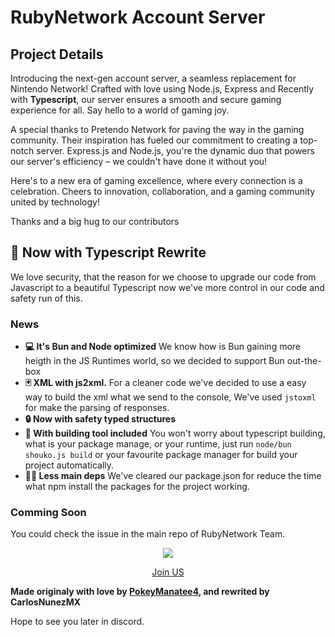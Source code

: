 # RubyNetwork Account Server

## Project Details

Introducing the next-gen account server, a seamless replacement for Nintendo Network! Crafted with love using Node.js, Express and Recently with **Typescript**, our server ensures a smooth and secure gaming experience for all. Say hello to a world of gaming joy.

A special thanks to Pretendo Network for paving the way in the gaming community. Their inspiration has fueled our commitment to creating a top-notch server. Express.js and Node.js, you're the dynamic duo that powers our server's efficiency – we couldn't have done it without you!

Here's to a new era of gaming excellence, where every connection is a celebration. Cheers to innovation, collaboration, and a gaming community united by technology!

Thanks and a big hug to our contributors

## 🌿 Now with Typescript Rewrite
We love security, that the reason for we choose to upgrade our code from Javascript to a beautiful Typescript
now we've more control in our code and safety run of this.

### News
* **💻 It's Bun and Node optimized** We know how is Bun gaining more heigth in the JS Runtimes world, so we decided to support Bun
out-the-box
* **🃏 XML with js2xml.** For a cleaner code we've decided to use a easy way to build the xml what we send to the console, We've used `jstoxml` for make the parsing of responses.
* **🔒 Now with safety typed structures**
* **🤩 With building tool included** You won't worry about typescript building, what is your package manage, or your runtime, just run `node/bun shouko.js build` or your favourite package manager for build your project automatically.
* **👨‍💻 Less main deps** We've cleared our package.json for reduce the time what npm install the packages for the project working.

### Comming Soon
You could check the issue in the main repo of RubyNetwork Team.


<center>
    <a href="https://discord.gg/2XZAZCAAue">
        <img src="https://cdn.discordapp.com/icons/1170878098791731302/25fb121f2767556c6390087427dd0892.webp?size=128"/>
        <p>Join US</p>
    </a>
</center>


**Made originaly with love by [PokeyManatee4](http00s://github.com/PokeyManatee4), and rewrited by CarlosNunezMX**

Hope to see you later in discord.
